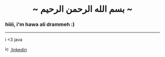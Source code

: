 
<h1 align="center">   ~ بسم الله الرحمن الرحيم ~  </h1>

### hiiii, i'm hawa ali drammeh :) 
<hr>

i <3 java


<span>
<a href="https://www.linkedin.com/in/hawadrammeh/" target="_blank" style="margin-right:50px">
  <img src="https://cdn-icons-png.flaticon.com/512/174/174857.png" alt="icon of Linkedin" width="16px" />
   linkedin      
  </a>
  <br>
</span>

